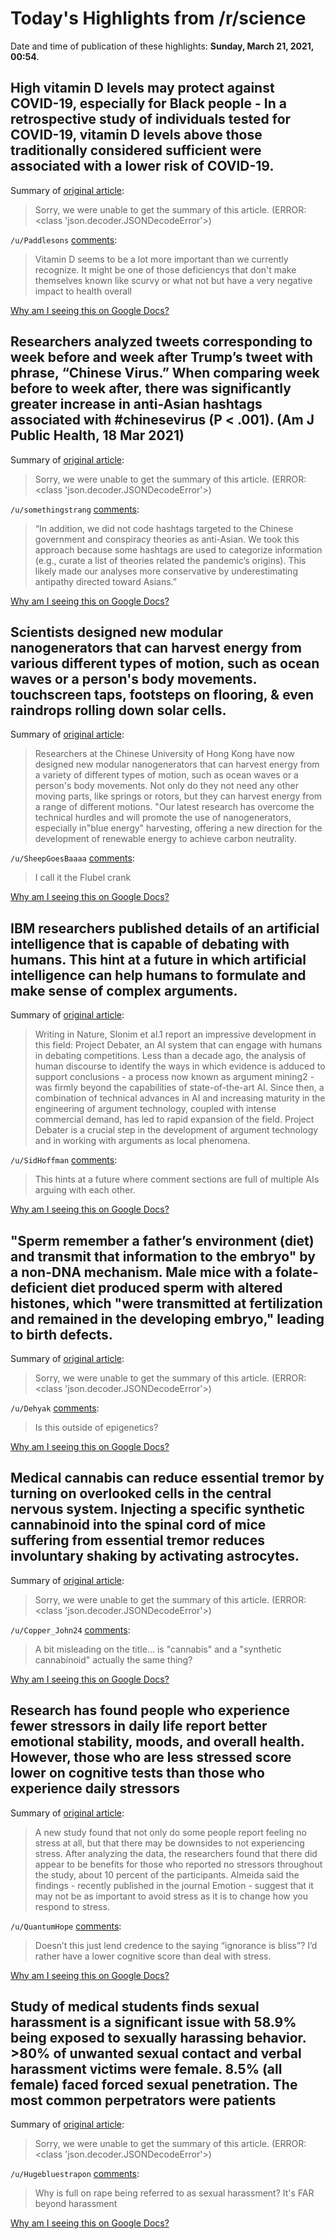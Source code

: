 # Today's Highlights from /r/science

Date and time of publication of these highlights: **Sunday, March 21, 2021, 00:54**.

## High vitamin D levels may protect against COVID-19, especially for Black people - In a retrospective study of individuals tested for COVID-19, vitamin D levels above those traditionally considered sufficient were associated with a lower risk of COVID-19.

Summary of [original article](https://www.eurekalert.org/pub_releases/2021-03/uocm-hvd031721.php):

> Sorry, we were unable to get the summary of this article. (ERROR: <class 'json.decoder.JSONDecodeError'>)

`/u/Paddlesons` [comments](https://www.reddit.com/r/science/comments/m9jns4/high_vitamin_d_levels_may_protect_against_covid19/):

> Vitamin D seems to be a lot more important than we currently recognize. It might be one of those deficiencys that don't make themselves known like scurvy or what not but have a very negative impact to health overall

[Why am I seeing this on Google Docs?](https://docs.google.com/document/d/1Dc6We63vOXIZsc0op-Bt4abqkYjXzOigalQqFxmvvbM/edit?usp=sharing)

## Researchers analyzed tweets corresponding to week before and week after Trump’s tweet with phrase, “Chinese Virus.” When comparing week before to week after, there was significantly greater increase in anti-Asian hashtags associated with #chinesevirus (P < .001). (Am J Public Health, 18 Mar 2021)

Summary of [original article](https://ajph.aphapublications.org/doi/10.2105/AJPH.2021.306154):

> Sorry, we were unable to get the summary of this article. (ERROR: <class 'json.decoder.JSONDecodeError'>)

`/u/somethingstrang` [comments](https://www.reddit.com/r/science/comments/m95zlc/researchers_analyzed_tweets_corresponding_to_week/):

> “In addition, we did not code hashtags targeted to the Chinese government and conspiracy theories as anti-Asian. We took this approach because some hashtags are used to categorize information (e.g., curate a list of theories related the pandemic’s origins). This likely made our analyses more conservative by underestimating antipathy directed toward Asians.”

[Why am I seeing this on Google Docs?](https://docs.google.com/document/d/1Dc6We63vOXIZsc0op-Bt4abqkYjXzOigalQqFxmvvbM/edit?usp=sharing)

## Scientists designed new modular nanogenerators that can harvest energy from various different types of motion, such as ocean waves or a person's body movements. touchscreen taps, footsteps on flooring, & even raindrops rolling down solar cells.

Summary of [original article](https://newatlas.com/energy/water-filled-triboelectric-nanogenerators/):

> Researchers at the Chinese University of Hong Kong have now designed new modular nanogenerators that can harvest energy from a variety of different types of motion, such as ocean waves or a person's body movements. Not only do they not need any other moving parts, like springs or rotors, but they can harvest energy from a range of different motions. "Our latest research has overcome the technical hurdles and will promote the use of nanogenerators, especially in"blue energy" harvesting, offering a new direction for the development of renewable energy to achieve carbon neutrality.

`/u/SheepGoesBaaaa` [comments](https://www.reddit.com/r/science/comments/m9g8wo/scientists_designed_new_modular_nanogenerators/):

> I call it the Flubel crank

[Why am I seeing this on Google Docs?](https://docs.google.com/document/d/1Dc6We63vOXIZsc0op-Bt4abqkYjXzOigalQqFxmvvbM/edit?usp=sharing)

## IBM researchers published details of an artificial intelligence that is capable of debating with humans. This hint at a future in which artificial intelligence can help humans to formulate and make sense of complex arguments.

Summary of [original article](https://www.nature.com/articles/d41586-021-00539-5):

> Writing in Nature, Slonim et al.1 report an impressive development in this field: Project Debater, an AI system that can engage with humans in debating competitions. Less than a decade ago, the analysis of human discourse to identify the ways in which evidence is adduced to support conclusions - a process now known as argument mining2 - was firmly beyond the capabilities of state-of-the-art AI. Since then, a combination of technical advances in AI and increasing maturity in the engineering of argument technology, coupled with intense commercial demand, has led to rapid expansion of the field. Project Debater is a crucial step in the development of argument technology and in working with arguments as local phenomena.

`/u/SidHoffman` [comments](https://www.reddit.com/r/science/comments/m9eeu4/ibm_researchers_published_details_of_an/):

> This hints at a future where comment sections are full of multiple AIs arguing with each other.

[Why am I seeing this on Google Docs?](https://docs.google.com/document/d/1Dc6We63vOXIZsc0op-Bt4abqkYjXzOigalQqFxmvvbM/edit?usp=sharing)

## "Sperm remember a father’s environment (diet) and transmit that information to the embryo" by a non-DNA mechanism. Male mice with a folate-deficient diet produced sperm with altered histones, which "were transmitted at fertilization and remained in the developing embryo," leading to birth defects.

Summary of [original article](https://www.mcgill.ca/newsroom/channels/news/how-sperm-remember-329649):

> Sorry, we were unable to get the summary of this article. (ERROR: <class 'json.decoder.JSONDecodeError'>)

`/u/Dehyak` [comments](https://www.reddit.com/r/science/comments/m9pqur/sperm_remember_a_fathers_environment_diet_and/):

> Is this outside of epigenetics?

[Why am I seeing this on Google Docs?](https://docs.google.com/document/d/1Dc6We63vOXIZsc0op-Bt4abqkYjXzOigalQqFxmvvbM/edit?usp=sharing)

## Medical cannabis can reduce essential tremor by turning on overlooked cells in the central nervous system. Injecting a specific synthetic cannabinoid into the spinal cord of mice suffering from essential tremor reduces involuntary shaking by activating astrocytes.

Summary of [original article](https://healthsciences.ku.dk/newsfaculty-news/2021/03/medical-cannabis-can-reduce-essential-tremor-by-turning-overlooked-cells-in-the-central-nervous-system/):

> Sorry, we were unable to get the summary of this article. (ERROR: <class 'json.decoder.JSONDecodeError'>)

`/u/Copper_John24` [comments](https://www.reddit.com/r/science/comments/m8u7kd/medical_cannabis_can_reduce_essential_tremor_by/):

> A bit misleading on the title... is "cannabis" and a "synthetic cannabinoid" actually the same thing?

[Why am I seeing this on Google Docs?](https://docs.google.com/document/d/1Dc6We63vOXIZsc0op-Bt4abqkYjXzOigalQqFxmvvbM/edit?usp=sharing)

## Research has found people who experience fewer stressors in daily life report better emotional stability, moods, and overall health. However, those who are less stressed score lower on cognitive tests than those who experience daily stressors

Summary of [original article](https://www.eurekalert.org/pub_releases/2021-03/ps-las031921.php):

> A new study found that not only do some people report feeling no stress at all, but that there may be downsides to not experiencing stress. After analyzing the data, the researchers found that there did appear to be benefits for those who reported no stressors throughout the study, about 10 percent of the participants. Almeida said the findings - recently published in the journal Emotion - suggest that it may not be as important to avoid stress as it is to change how you respond to stress.

`/u/QuantumHope` [comments](https://www.reddit.com/r/science/comments/m94vzw/research_has_found_people_who_experience_fewer/):

> Doesn’t this just lend credence to the saying “ignorance is bliss”? I’d rather have a lower cognitive score than deal with stress.

[Why am I seeing this on Google Docs?](https://docs.google.com/document/d/1Dc6We63vOXIZsc0op-Bt4abqkYjXzOigalQqFxmvvbM/edit?usp=sharing)

## Study of medical students finds sexual harassment is a significant issue with 58.9% being exposed to sexually harassing behavior. >80% of unwanted sexual contact and verbal harassment victims were female. 8.5% (all female) faced forced sexual penetration. The most common perpetrators were patients

Summary of [original article](https://link.springer.com/article/10.1186/s12909-021-02497-y):

> Sorry, we were unable to get the summary of this article. (ERROR: <class 'json.decoder.JSONDecodeError'>)

`/u/Hugebluestrapon` [comments](https://www.reddit.com/r/science/comments/m943bu/study_of_medical_students_finds_sexual_harassment/):

> Why is full on rape being referred to as sexual harassment? It's FAR beyond harassment

[Why am I seeing this on Google Docs?](https://docs.google.com/document/d/1Dc6We63vOXIZsc0op-Bt4abqkYjXzOigalQqFxmvvbM/edit?usp=sharing)

